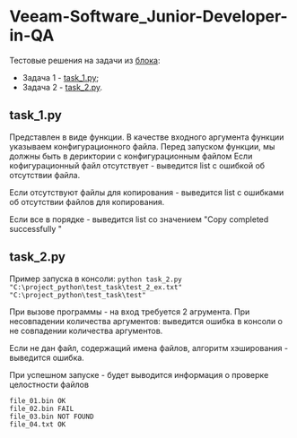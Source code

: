 # Veeam-Software_Junior-Developer-in-QA

Тестовые решения на задачи из [блока](https://github.com/fattybobcat/Veeam-Software_Junior-Developer-in-QA/blob/main/QA%20Automation%20Engineer%20(update%202020-03-15).docx):
* Задача 1 - [task_1.py](https://github.com/fattybobcat/Veeam-Software_Junior-Developer-in-QA/blob/main/task_1.py);
* Задача 2 - [task_2.py](https://github.com/fattybobcat/Veeam-Software_Junior-Developer-in-QA/blob/main/task_2.py).


## task_1.py
Представлен в виде функции. В качестве входного аргумента функции указываем конфигурационного файла. 
Перед запуском функции, мы должны быть в дериктории с конфигурационным файлом
Если кофигурационный файл отсутствует - выведится list с ошибкой об отсутствии файла. 

Если отсутствуют файлы для копирования - выведится list c ошибками об отсутствии файлов для копирования.

Если все в порядке - выведится list со значением "Copy completed successfully "


## task_2.py
Пример запуска в консоли:
`python task_2.py "C:\project_python\test_task\test_2_ex.txt" "C:\project_python\test_task\test"`

При вызове программы - на вход требуется 2 агрумента. При несовпадении количества аргументов: выведится ошибка в консоли о не совпадении количества аргументов.

Если не дан файл, содержащий имена файлов, алгоритм хэширования - выведится ошибка.

При успешном запуске - будет выводится информация о проверке целостности файлов

```(пример)
file_01.bin OK
file_02.bin FAIL
file_03.bin NOT FOUND
file_04.txt OK
```
